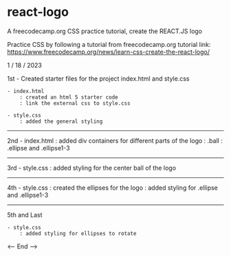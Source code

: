 # react-logo
 A freecodecamp.org CSS practice tutorial, create the REACT.JS logo

Practice CSS by following a tutorial from freecodecamp.org
tutorial link: https://www.freecodecamp.org/news/learn-css-create-the-react-logo/

1 / 18 / 2023

1st
    - Created starter files for the project index.html and style.css

    - index.html
        : created an html 5 starter code
        : link the external css to style.css
    
    - style.css
        : added the general styling
___________________________________________________

2nd
    - index.html
        : added div containers for different parts of the logo
        : .ball 
        : .ellipse and .ellipse1-3

___________________________________________________

3rd 
    - style.css
        : added styling for the center ball of the logo

___________________________________________________

4th
    - style.css
        : created the ellipses for the logo
        : added styling for .ellipse and .ellipse1-3

___________________________________________________

5th and Last

    - style.css
        : added styling for ellipses to rotate

<-- End -->
